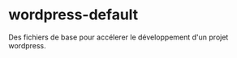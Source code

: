 wordpress-default
=================

Des fichiers de base pour accélerer le développement d'un projet wordpress.
